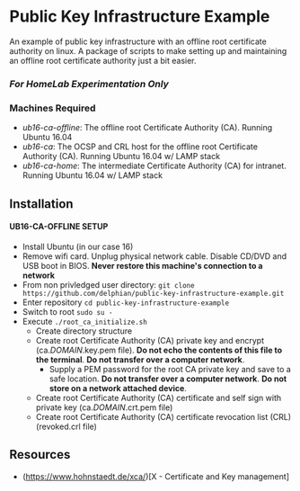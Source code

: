# Public Key Infrastructure Example
An example of public key infrastructure with an offline root certificate authority on linux. A package of scripts to make setting up and maintaining an offline root certificate authority just a bit easier.

### _For HomeLab Experimentation Only_

### Machines Required
 - *ub16-ca-offline*: The offline root Certificate Authority (CA). Running Ubuntu 16.04
 - *ub16-ca*: The OCSP and CRL host for the offline root Certificate Authority (CA). Running Ubuntu 16.04 w/ LAMP stack
 - *ub16-ca-home*: The intermediate Certificate Authority (CA) for intranet. Running Ubuntu 16.04 w/ LAMP stack
 
## Installation

#### UB16-CA-OFFLINE SETUP
* Install Ubuntu (in our case 16)
* Remove wifi card. Unplug physical network cable. Disable CD/DVD and USB boot in BIOS. __Never restore this machine's connection to a network__
* From non privledged user directory: `git clone https://github.com/delphian/public-key-infrastructure-example.git`
* Enter repository `cd public-key-infrastructure-example`
* Switch to root `sudo su -`
* Execute `./root_ca_initialize.sh`
  * Create directory structure
  * Create root Certificate Authority (CA) private key and encrypt (ca.*DOMAIN*.key.pem file). __Do not echo the contents of this file to the terminal__. __Do not transfer over a computer network__.
    * Supply a PEM password for the root CA private key and save to a safe location. __Do not transfer over a computer network__. __Do not store on a network attached device__.
   * Create root Certificate Authority (CA) certificate and self sign with private key (ca.*DOMAIN*.crt.pem file)
   * Create root Certificate Authority (CA) certificate revocation list (CRL) (revoked.crl file)

## Resources
 * (https://www.hohnstaedt.de/xca/)[X - Certificate and Key management]
